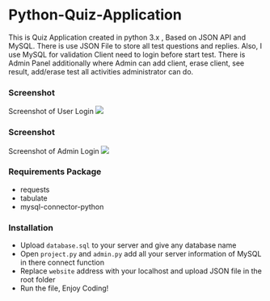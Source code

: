 # Python-Quiz-Application
This is Quiz Application created in python 3.x , Based on JSON API and MySQL. There is use JSON File to store all test questions and replies. Also, I use MySQL for validation 
Client need to login before start test. There is Admin Panel additionally where Admin can add client, erase client, see result, add/erase test all activities administrator can do.

### Screenshot
Screenshot of User Login
![](https://i.ibb.co/fDsQWLP/carbon-2.png)

### Screenshot
Screenshot of Admin Login
![](https://i.ibb.co/fDsQWLP/carbon-2.png)

### Requirements Package
- requests
- tabulate
- mysql-connector-python

### Installation
- Upload `database.sql` to your server and give any database name
- Open `project.py` and `admin.py` add all your server information of MySQL in there connect function
- Replace `website` address with your localhost and upload JSON file in the root folder
- Run the file, Enjoy Coding!
